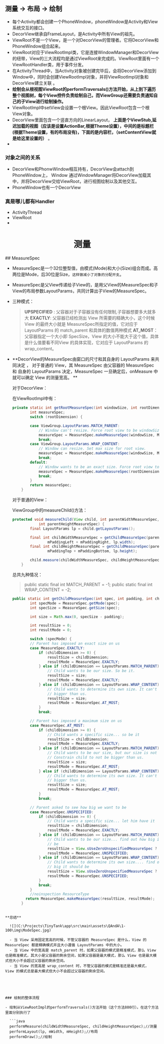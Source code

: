 ## 测量 -> 布局 -> 绘制

- 每个Activity都会创建一个PhoneWindow，phoneWindow是Activity和View系统交互的接口。
- DecorView继承自FrameLayout，是Activity中所有View的祖先。
- ViewRoot不是一个View，是一个对DecorView的管理者。它将DecorView和PhoneWindow组合起来。
-  ViewRoot对应于ViewRootImpl类，它是连接WindowManager和DecorView的纽带，View的三大流程均是通过ViewRoot来完成的。ViewRoot里面有一个ViewRootHandler类，用于事件分发。
- 在ActivityThread中，当Activity对象被创建完毕后，会将DecorView添加到Window中，同时会创建ViewRootImpl对象，并将ViewRootImpl对象和DecorView建立关联 。
- **绘制会从根视图ViewRoot的performTraversals()方法开始，从上到下遍历整个视图树，每个View控件负责绘制自己，而ViewGroup还需要负责通知自己的子View进行绘制操作。**
- ViewRootImpl中setView会设置一个根View。因此ViewRoot包含一个根View对象。
- DecorView里面包含一个竖直方向的LinearLayout， **上面是个ViewStub,延迟加载的视图（应该是设置ActionBar,根据Theme设置），中间的是标题栏(根据Theme设置，有的布局没有)，下面的是内容栏，（setContentView就是给这里设置的）** 。
- 

### 对象之间的关系

- DecorView和PhonwWindow相互持有，DecorView会attach到PhoneWindow上， Window 通过WindowManager将DecorView加载其中，并将DecorView交给ViewRoot，进行视图绘制以及其他交互。 
- PhoneWindow也有一个DecorView

### 真是哪儿都有Handler

- ActivityThread
- ViewRoot
- 


<h1 style="text-align:center">测量</h1>
## MeasureSpec

- MeasureSpec是一个32位整型值，由模式(Mode)和大小(Size)组合而成。高两位是Mode，后30位是Size，`这样做减小了对象的分配开支`。

- MeasureSpec是父View传递给子View的，是用父View的MeasureSpec和子View的布局参数LayoutParams，共同计算出子View的MeasureSpec。

- 三种模式：

  > **UPSPECIFIED** : 父容器对于子容器没有任何限制,子容器想要多大就多大
  > **EXACTLY**:  父容器已经检测出 View 所需要的精确大小，这个时候 View 的最终大小就是 MeasureSpec所指定的值，它对应于 LayoutParams 的 match_parent 和具体的数值两种模式 
  > **AT_MOST**： 父容器指定一个大小即 SpecSize，View 的大小不能大于这个值，具体是什么值要看不同View 的具体实现，它对应于 LayoutParams 的wrap_content。 

- **DecorView的MeasureSpec由窗口的尺寸和其自身的 LayoutParams 来共同决定 ， 对于普通的 View，其 MeasureSpec 由父容器的 MeasureSpec 和 自身的 LayoutParams 决定，MeasureSpec 一旦确定后，onMeasure 中就可以确定 View 的测量宽高。 **

  对于DecorView：

  在ViewRootImpl中有：

  ```java
  private static int getRootMeasureSpec(int windowSize, int rootDimension) {
          int measureSpec;
          switch (rootDimension) {
  
          case ViewGroup.LayoutParams.MATCH_PARENT:
              // Window can't resize. Force root view to be windowSize.
              measureSpec = MeasureSpec.makeMeasureSpec(windowSize, MeasureSpec.EXACTLY);
              break;
          case ViewGroup.LayoutParams.WRAP_CONTENT:
              // Window can resize. Set max size for root view.
              measureSpec = MeasureSpec.makeMeasureSpec(windowSize, MeasureSpec.AT_MOST);
              break;
          default:
              // Window wants to be an exact size. Force root view to be that size.
              measureSpec = MeasureSpec.makeMeasureSpec(rootDimension, MeasureSpec.EXACTLY);
              break;
          }
          return measureSpec;
      }
  ```

  

  对于普通的View：

  ViewGroup中的measureChild()方法：

  ```java
  protected void measureChild(View child, int parentWidthMeasureSpec,
              int parentHeightMeasureSpec) {
          final LayoutParams lp = child.getLayoutParams();
  
          final int childWidthMeasureSpec = getChildMeasureSpec(parentWidthMeasureSpec,
                  mPaddingLeft + mPaddingRight, lp.width);
          final int childHeightMeasureSpec = getChildMeasureSpec(parentHeightMeasureSpec,
                  mPaddingTop + mPaddingBottom, lp.height);
  
          child.measure(childWidthMeasureSpec, childHeightMeasureSpec);
      }
  ```

  总共九种情况：

  > public static final int MATCH_PARENT = -1;
  > public static final int WRAP_CONTENT = -2;
  
  ```java
  public static int getChildMeasureSpec(int spec, int padding, int childDimension) {
          int specMode = MeasureSpec.getMode(spec);
          int specSize = MeasureSpec.getSize(spec);
  
          int size = Math.max(0, specSize - padding);
  
          int resultSize = 0;
          int resultMode = 0;
  
          switch (specMode) {
          // Parent has imposed an exact size on us
          case MeasureSpec.EXACTLY:
              if (childDimension >= 0) {
                  resultSize = childDimension;
                  resultMode = MeasureSpec.EXACTLY;
              } else if (childDimension == LayoutParams.MATCH_PARENT) {
                  // Child wants to be our size. So be it.
                  resultSize = size;
                  resultMode = MeasureSpec.EXACTLY;
              } else if (childDimension == LayoutParams.WRAP_CONTENT) {
                  // Child wants to determine its own size. It can't be
                  // bigger than us.
                  resultSize = size;
                  resultMode = MeasureSpec.AT_MOST;
              }
              break;
  
          // Parent has imposed a maximum size on us
          case MeasureSpec.AT_MOST:
              if (childDimension >= 0) {
                  // Child wants a specific size... so be it
                  resultSize = childDimension;
                  resultMode = MeasureSpec.EXACTLY;
              } else if (childDimension == LayoutParams.MATCH_PARENT) {
                  // Child wants to be our size, but our size is not fixed.
                  // Constrain child to not be bigger than us.
                  resultSize = size;
                  resultMode = MeasureSpec.AT_MOST;
              } else if (childDimension == LayoutParams.WRAP_CONTENT) {
                  // Child wants to determine its own size. It can't be
                  // bigger than us.
                  resultSize = size;
                  resultMode = MeasureSpec.AT_MOST;
              }
              break;
  
          // Parent asked to see how big we want to be
          case MeasureSpec.UNSPECIFIED:
              if (childDimension >= 0) {
                  // Child wants a specific size... let him have it
                  resultSize = childDimension;
                  resultMode = MeasureSpec.EXACTLY;
              } else if (childDimension == LayoutParams.MATCH_PARENT) {
                  // Child wants to be our size... find out how big it should
                  // be
                  resultSize = View.sUseZeroUnspecifiedMeasureSpec ? 0 : size;
                  resultMode = MeasureSpec.UNSPECIFIED;
              } else if (childDimension == LayoutParams.WRAP_CONTENT) {
                  // Child wants to determine its own size.... find out how
                  // big it should be
                  resultSize = View.sUseZeroUnspecifiedMeasureSpec ? 0 : size;
                  resultMode = MeasureSpec.UNSPECIFIED;
              }
              break;
          }
          //noinspection ResourceType
        return MeasureSpec.makeMeasureSpec(resultSize, resultMode);
      }
```
  
**总结**
  
  ![](C:\Projects\TinyTank\app\src\main\assets\QAndA\1-100\img\ModeSpec.jpg)
  
  - 当 View 采用固定宽高的时候，不管父容器的 MeasureSpec 是什么，View 的 MeasureSpec 都是精确模式并且大小遵循 LayoutParams 中的大小。
  - 当 View 中的宽高是 match_parent 时，如果父容器的模式是精准模式，那么 View 也是精准模式，其大小是父容器的剩余空间，如果父容器是最大模式，那么 View 也是最大模式但大小不会超过父容器的剩余空间。
  - 当 View 的宽高是 wrap_content 时，不管父容器的模式是精准还是最大模式， View 的模式总是最大模式但大小不会超过父容器的剩余空间。





### 绘制的整体流程

- 绘制从ViewRootImpl的performTraversals()方法开始（这个方法800行）。在这个方法里面分别执行了

  ```java
  performMeasure(childWidthMeasureSpec, childHeightMeasureSpec);//测量
  performLayout(lp, mWidth, mHeight);//布局
  performDraw();//绘制
  ```